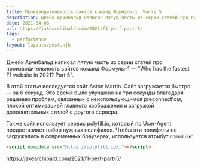```yaml
---
title: Производительность сайтов команд Формулы-1. Часть 5
description: Джейк Арчибальд написал пятую часть из серии статей про производительность сайтов команд Формулы-1
date: 2021-04-06
url: https://jakearchibald.com/2021/f1-perf-part-5/
tags:
  - performance
layout: layouts/post.njk
---
```

Джейк Арчибальд написал пятую часть из серии статей про производительность сайтов команд Формулы-1 — "Who has the fastest F1 website in 2021? Part 5".

В этой статье исследуется сайт Aston Martin. Сайт загружается быстро — за 6 секунд. Это время было улучшено на три секунды благодаря решению проблем, связанных с неиспользующимся preconnect'ом, плохой оптимизацией главного изображения и загрузкой дополнительных стилей с другого сервера.

Также сайт использует сервис polyfill.io, который по User-Agent предоставляет набор нужных полифилов. Чтобы эти полифилы не загружались в современных браузерах, используется атрибут `nomodule`:

```html
<script nomodule src="https://polyfill.io/…"></script>
```

https://jakearchibald.com/2021/f1-perf-part-5/
